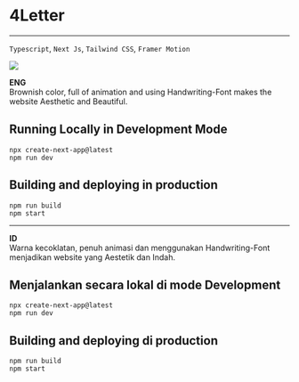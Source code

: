 
# 4Letter
<hr />

`Typescript`, `Next Js`, `Tailwind CSS`, `Framer Motion`

<img src="/" />

**ENG**
<br/>
Brownish color, full of animation and using Handwriting-Font makes the website Aesthetic and Beautiful.

## Running Locally in Development Mode
```
npx create-next-app@latest
npm run dev
```

## Building and deploying in production
```
npm run build
npm start
```

<hr />

**ID**
<br/>
Warna kecoklatan, penuh animasi dan menggunakan Handwriting-Font menjadikan website yang Aestetik dan Indah.

## Menjalankan secara lokal di mode Development
```
npx create-next-app@latest
npm run dev
```

## Building and deploying di production
```
npm run build
npm start
```

